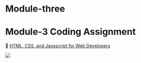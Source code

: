 # Module-three


# Module-3 Coding Assignment

🔶 <a href="https://www.coursera.org/learn/html-css-javascript-for-web-developers">HTML, CSS, and Javascript for Web Developers</a>

<img src="https://github.com/ahmedabdmouleh8/Module-two/Module 203.PNG">


